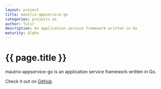 ```yaml
---
layout: project
title: mautrix-appservice-go
categories: projects as
author: Tulir
description: An application service framework written in Go
maturity: Alpha
---
```


# {{ page.title }}
mautrix-appservice-go is an application service framework written in Go.

Check it out on [GitHub](https://github.com/tulir/mautrix-appservice-go)
